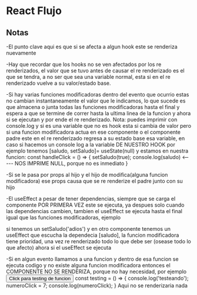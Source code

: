 # React Flujo

## Notas

-El punto clave aqui es que si se afecta a algun hook este se renderiza nuevamente

-Hay que recordar que los hooks no se ven afectados por los re renderizados, el valor que se tuvo antes de causar el re renderizado es el que se tendra, a no ser que sea una variable normal, esta si en el re renderizado vuelve a su valor/estado base.

-Si hay varias funciones modificadoras dentro del evento que ocurrio estas no cambian instantaneamente el valor que le indicamos, lo que sucede es que almacena o junta todas las funciones modificadoras hasta el final y espera a que se termine de correr hasta la ultima linea de la funcion y ahora si se ejecutan y por ende el re renderizado. Nota: puedes imprimir con console.log y si es una variable que no es hook esta si cambia de valor pero si una funcion modificadora actua en ese componente o el componente padre este en el re renderizado regresa a su estado base esa variable, en caso si hacemos un console log a la variable DE NUESTRO HOOK por ejemplo tenemos [saludo, setSaludo]= useState(null) y estamos en nuestra funcion:
    const handleClick = () => {
        setSaludo(true);
        console.log(saludo) <----- NOS IMPRIME NULL, porque no es inmediato
    }

-Si se le pasa por props al hijo y el hijo de modifica(alguna funcion modificadora) ese props causa que se re renderize el padre junto con su hijo


-El useEffect a pesar de tener dependencias, siempre que se carga el componente POR PRIMERA VEZ este se ejecuta, ya despues solo cuando las dependencias cambien, tambien el useEffect se ejecuta hasta el final igual que las funciones modificadoras, ejemplo

si tenemos un setSaludo('adios') y en otro componente tenemos un useEffect que escucha la dependecia [saludo], la funcion modificadora tiene prioridad, una vez re renderizado todo lo que debe ser (osease todo lo que afecto) ahora si el useEffect se ejecuta

-Si en algun evento llamamos a una funcion y dentro de esa funcion se ejecuta codigo y no existe alguna funcion modificadora entonces el COMPONENTE NO SE RENDERIZA, porque no hay necesidad, por ejemplo
        <button onClick={testing}>Click para testing de funcion</button>
    const testing = () => {
      console.log('testeando');
      numeroClick = 7;
      console.log(numeroClick);
    }
Aqui no se renderizaria nada